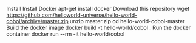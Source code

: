 Install
Install Docker
apt-get install docker
Download this repository
wget https://github.com/helloworld-universe/hello-world-cobol/archive/master.zip
unzip master.zip
cd hello-world-cobol-master
Build the docker image
docker build -t hello-world/cobol .
Run the docker container
docker run --rm -it hello-world/cobol
